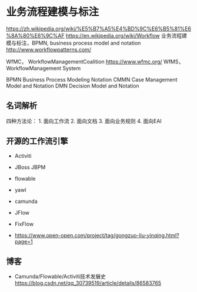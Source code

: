 # 业务流程建模与标注
https://zh.wikipedia.org/wiki/%E5%B7%A5%E4%BD%9C%E6%B5%81%E6%8A%80%E6%9C%AF
https://en.wikipedia.org/wiki/Workflow
业务流程建模与标注，BPMN, business process model and notation
http://www.workflowpatterns.com/

WfMC， WorkflowManagementCoalition  https://www.wfmc.org/
WfMS，WorkflowManagement System

BPMN Business Process Modeling Notation
CMMN Case Management Model and Notation
DMN  Decision Model and Notation
## 名词解析

 四种方法论：
    1. 面向工作流
    2. 面向文档
    3. 面向业务规则
    4. 面向EAI


## 开源的工作流引擎

- Activiti
- JBoss JBPM 
- flowable
- yawl
- camunda

- JFlow 
- FixFlow
- https://www.open-open.com/project/tag/gongzuo-liu-yinqing.html?page=1


## 博客
- Camunda/Flowable/Activiti技术发展史 https://blog.csdn.net/qq_30739519/article/details/86583765